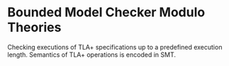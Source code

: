Bounded Model Checker Modulo Theories
=====================================

Checking executions of TLA+ specifications up to a predefined execution length.
Semantics of TLA+ operations is encoded in SMT.

